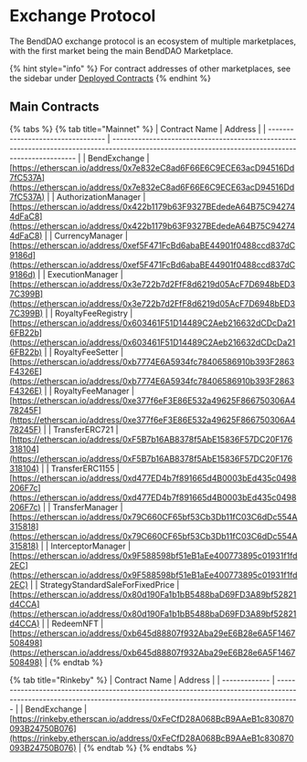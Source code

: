# Exchange Protocol

The BendDAO exchange protocol is an ecosystem of multiple marketplaces, with the first market being the main BendDAO Marketplace.

{% hint style="info" %}
For contract addresses of other marketplaces, see the sidebar under [Deployed Contracts](broken-reference)
{% endhint %}

## Main Contracts

{% tabs %}
{% tab title="Mainnet" %}
| Contract Name                     | Address                                                                                                                                            |
| --------------------------------- | -------------------------------------------------------------------------------------------------------------------------------------------------- |
| BendExchange                      | [https://etherscan.io/address/0x7e832eC8ad6F66E6C9ECE63acD94516Dd7fC537A](https://etherscan.io/address/0x7e832eC8ad6F66E6C9ECE63acD94516Dd7fC537A) |
| AuthorizationManager              | [https://etherscan.io/address/0x422b1179b63F9327BEdedeA64B75C942744dFaC8](https://etherscan.io/address/0x422b1179b63F9327BEdedeA64B75C942744dFaC8) |
| CurrencyManager                   | [https://etherscan.io/address/0xef5F471FcBd6abaBE44901f0488ccd837dC9186d](https://etherscan.io/address/0xef5F471FcBd6abaBE44901f0488ccd837dC9186d) |
| ExecutionManager                  | [https://etherscan.io/address/0x3e722b7d2FfF8d6219d05AcF7D6948bED37C399B](https://etherscan.io/address/0x3e722b7d2FfF8d6219d05AcF7D6948bED37C399B) |
| RoyaltyFeeRegistry                | [https://etherscan.io/address/0x603461F51D14489C2Aeb216632dCDcDa216FB22b](https://etherscan.io/address/0x603461F51D14489C2Aeb216632dCDcDa216FB22b) |
| RoyaltyFeeSetter                  | [https://etherscan.io/address/0xb7774E6A5934fc78406586910b393F2863F4326E](https://etherscan.io/address/0xb7774E6A5934fc78406586910b393F2863F4326E) |
| RoyaltyFeeManager                 | [https://etherscan.io/address/0xe377f6eF3E86E532a49625F866750306A478245F](https://etherscan.io/address/0xe377f6eF3E86E532a49625F866750306A478245F) |
| TransferERC721                    | [https://etherscan.io/address/0xF5B7b16AB8378f5AbE15836F57DC20F176318104](https://etherscan.io/address/0xF5B7b16AB8378f5AbE15836F57DC20F176318104) |
| TransferERC1155                   | [https://etherscan.io/address/0xd477ED4b7f891665d4B0003bEd435c0498206F7c](https://etherscan.io/address/0xd477ED4b7f891665d4B0003bEd435c0498206F7c) |
| TransferManager                   | [https://etherscan.io/address/0x79C660CF65bf53Cb3Db11fC03C6dDc554A315818](https://etherscan.io/address/0x79C660CF65bf53Cb3Db11fC03C6dDc554A315818) |
| InterceptorManager                | [https://etherscan.io/address/0x9F588598bf51eB1aEe400773895c01931f1fd2EC](https://etherscan.io/address/0x9F588598bf51eB1aEe400773895c01931f1fd2EC) |
| StrategyStandardSaleForFixedPrice | [https://etherscan.io/address/0x80d190Fa1b1bB5488baD69FD3A89bf52821d4CCA](https://etherscan.io/address/0x80d190Fa1b1bB5488baD69FD3A89bf52821d4CCA) |
| RedeemNFT                         | [https://etherscan.io/address/0xb645d88807f932Aba29eE6B28e6A5F1467508498](https://etherscan.io/address/0xb645d88807f932Aba29eE6B28e6A5F1467508498) |
{% endtab %}

{% tab title="Rinkeby" %}
| Contract Name | Address                                                                                                                                                            |
| ------------- | ------------------------------------------------------------------------------------------------------------------------------------------------------------------ |
| BendExchange  | [https://rinkeby.etherscan.io/address/0xFeCfD28A068BcB9AAeB1c830870093B24750B076](https://rinkeby.etherscan.io/address/0xFeCfD28A068BcB9AAeB1c830870093B24750B076) |
{% endtab %}
{% endtabs %}
